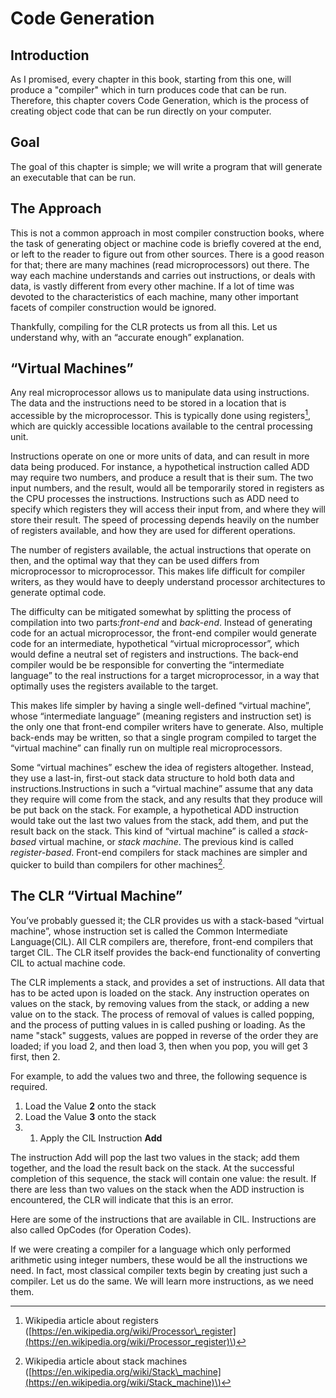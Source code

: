 # Code Generation

## Introduction

As I promised, every chapter in this book, starting from this one, will produce a "compiler" which in turn produces code that can be run. Therefore, this chapter covers Code Generation, which is the process of creating object code that can be run directly on your computer.

## Goal

The goal of this chapter is simple; we will write a program that will generate an executable that can be run.

## The Approach

This is not a common approach in most compiler construction books, where the task of generating object or machine code is briefly covered at the end, or left to the reader to figure out from other sources. There is a good reason for that; there are many machines \(read microprocessors\) out there. The way each machine understands and carries out instructions, or deals with data, is vastly different from every other machine. If a lot of time was devoted to the characteristics of each machine, many other important facets of compiler construction would be ignored.

Thankfully, compiling for the CLR protects us from all this. Let us understand why, with an “accurate enough” explanation.

## “Virtual Machines”

Any real microprocessor allows us to manipulate data using instructions. The data and the instructions need to be stored in a location that is accessible by the microprocessor. This is typically done using registers[^1], which are quickly accessible locations available to the central processing unit.

Instructions operate on one or more units of data, and can result in more data being produced. For instance, a hypothetical instruction called ADD may require two numbers, and produce a result that is their sum. The two input numbers, and the result, would all be temporarily stored in registers as the CPU processes the instructions. Instructions such as ADD need to specify which registers they will access their input from, and where they will store their result. The speed of processing depends heavily on the number of registers available, and how they are used for different operations.

The number of registers available, the actual instructions that operate on then, and the optimal way that they can be used differs from microprocessor to microprocessor. This makes life difficult for compiler writers, as they would have to deeply understand processor architectures to generate optimal code.

The difficulty can be mitigated somewhat by splitting the process of compilation into two parts:_front-end_ and _back-end_. Instead of generating code for an actual microprocessor, the front-end compiler would generate code for an intermediate, hypothetical “virtual microprocessor”, which would define a neutral set of registers and instructions. The back-end compiler would be be responsible for converting the “intermediate language” to the real instructions for a target microprocessor, in a way that optimally uses the registers available to the target.

This makes life simpler by having a single well-defined “virtual machine”, whose “intermediate language” \(meaning registers and instruction set\) is the only one that front-end compiler writers have to generate. Also, multiple back-ends may be written, so that a single program compiled to target the “virtual machine” can finally run on multiple real microprocessors.

Some “virtual machines” eschew the idea of registers altogether. Instead, they use a last-in, first-out stack data structure to hold both data and instructions.Instructions in such a “virtual machine” assume that any data they require will come from the stack, and any results that they produce will be put back on the stack. For example, a hypothetical ADD instruction would take out the last two values from the stack, add them, and put the result back on the stack. This kind of “virtual machine” is called a _stack-based_ virtual machine, or _stack machine_. The previous kind is called _register-based_. Front-end compilers for stack machines are simpler and quicker to build than compilers for other machines[^2].

## The CLR “Virtual Machine”

You’ve probably guessed it; the CLR provides us with a stack-based “virtual machine”, whose instruction set is called  the Common Intermediate Language\(CIL\). All CLR compilers are, therefore, front-end compilers that target CIL. The CLR itself provides the back-end functionality of converting CIL to actual machine code.

The CLR implements a stack, and provides a set of instructions. All data that has to be acted upon is loaded on the stack. Any instruction operates on values on the stack, by removing values from the stack, or adding a new value on to the stack. The process of removal of values is called popping, and the process of putting values in is called pushing or loading. As the name "stack" suggests, values are popped in reverse of the order they are loaded; if you load 2, and then load 3, then when you pop, you will get 3 first, then 2.

For example, to add the values two and three, the following sequence is required.

1. Load the Value **2** onto the stack
2. Load the Value **3** onto the stack
3. 1. Apply the CIL Instruction **Add**

The instruction Add will pop the last two values in the stack; add them together, and the load the result back on the stack. At the successful completion of this sequence, the stack will contain one value: the result. If there are less than two values on the stack when the ADD instruction is encountered, the CLR will indicate that this is an error.

Here are some of the instructions that are available in CIL. Instructions are also called OpCodes \(for Operation Codes\).



If we were creating a compiler for a language which only performed arithmetic using integer numbers, these would be all the instructions we need. In fact, most classical compiler texts begin by creating just such a compiler. Let us do the same. We will learn more instructions, as we need them.

[^1]: Wikipedia article about registers \([https://en.wikipedia.org/wiki/Processor\_register](https://en.wikipedia.org/wiki/Processor_register)\)

[^2]: Wikipedia article about stack machines \([https://en.wikipedia.org/wiki/Stack\_machine](https://en.wikipedia.org/wiki/Stack_machine)\)

